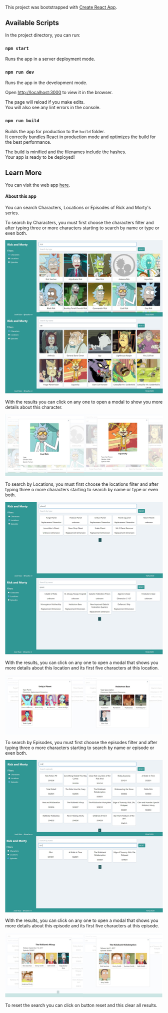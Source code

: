 This project was bootstrapped with [Create React App](https://github.com/facebook/create-react-app).

## Available Scripts

In the project directory, you can run:

### `npm start`

Runs the app in a server deployment mode.

### `npm run dev`

Runs the app in the development mode.<br />

Open [http://localhost:3000](http://localhost:3000) to view it in the browser.

The page will reload if you make edits.<br />
You will also see any lint errors in the console.

### `npm run build`

Builds the app for production to the `build` folder.<br />
It correctly bundles React in production mode and optimizes the build for the best performance.

The build is minified and the filenames include the hashes.<br />
Your app is ready to be deployed!

## Learn More

You can visit the web app [here](https://rickandmorty-webapp.herokuapp.com/).

#### About this app

You can search Characters, Locations or Episodes of Rick and Morty's series.

To search by Characters, you must first choose the characters filter and after typing three or more characters starting to search by name or type or even both.

![screenshoot](assets/images/screenshoot1.jpg)

With the results you can click on any one to open a modal to show you more details about this character.

![screenshoot](assets/images/screenshoot2.jpg)

To search by Locations, you must first choose the locations filter and after typing three o more characters starting to search by name or type or even both.

![screenshoot](assets/images/screenshoot3.jpg)

With the results, you can click on any one to open a modal that shows you more details about this location and its first five characters at this location.

![screenshoot](assets/images/screenshoot4.jpg)

To search by Episodes, you must first choose the episodes filter and after typing three o more characters starting to search by name or episode or even both.

![screenshoot](assets/images/screenshoot5.jpg)

With the results, you can click on any one to open a modal that shows you more details about this episode and its first five characters at this episode.

![screenshoot](assets/images/screenshoot6.jpg)

To reset the search you can click on button reset and this clear all results.

